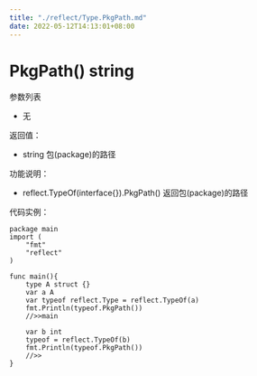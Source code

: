 ```yaml
---
title: "./reflect/Type.PkgPath.md"
date: 2022-05-12T14:13:01+08:00
---
```

# PkgPath() string

参数列表

- 无

返回值：

- string 包(package)的路径

功能说明：

- reflect.TypeOf(interface{}).PkgPath() 返回包(package)的路径

代码实例：
  
	package main
	import (
	    "fmt"
	    "reflect"
	)
	
	func main(){
		type A struct {}
		var a A
		var typeof reflect.Type = reflect.TypeOf(a)
		fmt.Println(typeof.PkgPath())
		//>>main

		var b int
		typeof = reflect.TypeOf(b)
		fmt.Println(typeof.PkgPath())
		//>>
	}
